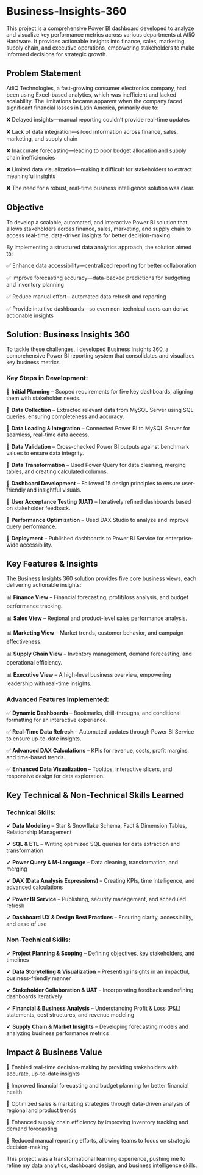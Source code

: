 # **Business-Insights-360**
This project is a comprehensive Power BI dashboard developed to analyze and visualize key performance metrics across various departments at AtliQ Hardware. It provides actionable insights into finance, sales, marketing, supply chain, and executive operations, empowering stakeholders to make informed decisions for strategic growth.

## **Problem Statement**
AtliQ Technologies, a fast-growing consumer electronics company, had been using Excel-based analytics, which was inefficient and lacked scalability. The limitations became apparent when the company faced significant financial losses in Latin America, primarily due to:

❌ Delayed insights—manual reporting couldn’t provide real-time updates

❌ Lack of data integration—siloed information across finance, sales, marketing, and supply chain

❌ Inaccurate forecasting—leading to poor budget allocation and supply chain inefficiencies

❌ Limited data visualization—making it difficult for stakeholders to extract meaningful insights

❌ The need for a robust, real-time business intelligence solution was clear.

## **Objective**
To develop a scalable, automated, and interactive Power BI solution that allows stakeholders across finance, sales, marketing, and supply chain to access real-time, data-driven insights for better decision-making.

By implementing a structured data analytics approach, the solution aimed to:

✅ Enhance data accessibility—centralized reporting for better collaboration

✅ Improve forecasting accuracy—data-backed predictions for budgeting and inventory planning

✅ Reduce manual effort—automated data refresh and reporting

✅ Provide intuitive dashboards—so even non-technical users can derive actionable insights

## **Solution: Business Insights 360**
To tackle these challenges, I developed Business Insights 360, a comprehensive Power BI reporting system that consolidates and visualizes key business metrics.

### **Key Steps in Development:**
📌 **Initial Planning** – Scoped requirements for five key dashboards, aligning them with stakeholder needs.

📌 **Data Collection** – Extracted relevant data from MySQL Server using SQL queries, ensuring completeness and accuracy.

📌 **Data Loading & Integration** – Connected Power BI to MySQL Server for seamless, real-time data access.

📌 **Data Validation** – Cross-checked Power BI outputs against benchmark values to ensure data integrity.

📌 **Data Transformation** – Used Power Query for data cleaning, merging tables, and creating calculated columns.

📌 **Dashboard Development** – Followed 15 design principles to ensure user-friendly and insightful visuals.

📌 **User Acceptance Testing (UAT)** – Iteratively refined dashboards based on stakeholder feedback.

📌 **Performance Optimization** – Used DAX Studio to analyze and improve query performance.

📌 **Deployment** – Published dashboards to Power BI Service for enterprise-wide accessibility.

## **Key Features & Insights**
The Business Insights 360 solution provides five core business views, each delivering actionable insights:

📊 **Finance View** – Financial forecasting, profit/loss analysis, and budget performance tracking.

📊 **Sales View** – Regional and product-level sales performance analysis.

📊 **Marketing View** – Market trends, customer behavior, and campaign effectiveness.

📊 **Supply Chain View** – Inventory management, demand forecasting, and operational efficiency.

📊 **Executive View** – A high-level business overview, empowering leadership with real-time insights.

### **Advanced Features Implemented:**
✅ **Dynamic Dashboards** – Bookmarks, drill-throughs, and conditional formatting for an interactive experience.

✅ **Real-Time Data Refresh** – Automated updates through Power BI Service to ensure up-to-date insights.

✅ **Advanced DAX Calculations** – KPIs for revenue, costs, profit margins, and time-based trends.

✅ **Enhanced Data Visualization** – Tooltips, interactive slicers, and responsive design for data exploration.

## **Key Technical & Non-Technical Skills Learned**
### **Technical Skills:**
✔ **Data Modeling** – Star & Snowflake Schema, Fact & Dimension Tables, Relationship Management

✔ **SQL & ETL** – Writing optimized SQL queries for data extraction and transformation

✔ **Power Query & M-Language** – Data cleaning, transformation, and merging

✔ **DAX (Data Analysis Expressions)** – Creating KPIs, time intelligence, and advanced calculations

✔ **Power BI Service** – Publishing, security management, and scheduled refresh

✔ **Dashboard UX & Design Best Practices** – Ensuring clarity, accessibility, and ease of use

### **Non-Technical Skills:**
✔ **Project Planning & Scoping** – Defining objectives, key stakeholders, and timelines

✔ **Data Storytelling & Visualization** – Presenting insights in an impactful, business-friendly manner

✔ **Stakeholder Collaboration & UAT** – Incorporating feedback and refining dashboards iteratively

✔ **Financial & Business Analysis** – Understanding Profit & Loss (P&L) statements, cost structures, and revenue modeling

✔ **Supply Chain & Market Insights** – Developing forecasting models and analyzing business performance metrics

## **Impact & Business Value**
🚀 Enabled real-time decision-making by providing stakeholders with accurate, up-to-date insights

🚀 Improved financial forecasting and budget planning for better financial health

🚀 Optimized sales & marketing strategies through data-driven analysis of regional and product trends

🚀 Enhanced supply chain efficiency by improving inventory tracking and demand forecasting

🚀 Reduced manual reporting efforts, allowing teams to focus on strategic decision-making

This project was a transformational learning experience, pushing me to refine my data analytics, dashboard design, and business intelligence skills.
